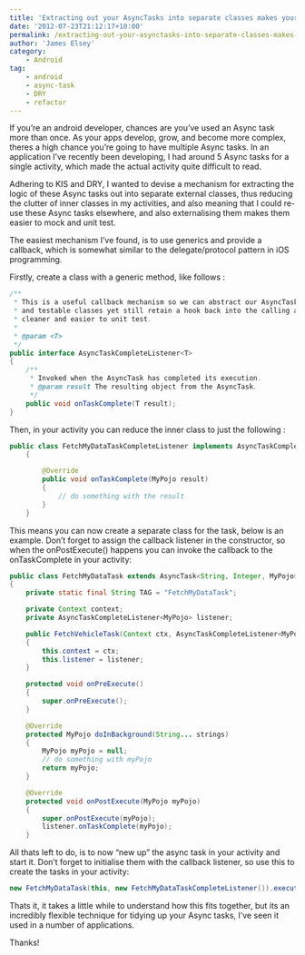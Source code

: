 ```yaml
---
title: 'Extracting out your AsyncTasks into separate classes makes your code cleaner'
date: '2012-07-23T21:12:17+10:00'
permalink: /extracting-out-your-asynctasks-into-separate-classes-makes-your-code-cleaner
author: 'James Elsey'
category:
    - Android
tag:
    - android
    - async-task
    - DRY
    - refactor
---
```

If you’re an android developer, chances are you’ve used an Async task more than once. As your apps develop, grow, and become more complex, theres a high chance you’re going to have multiple Async tasks. In an application I’ve recently been developing, I had around 5 Async tasks for a single activity, which made the actual activity quite difficult to read.

Adhering to KIS and DRY, I wanted to devise a mechanism for extracting the logic of these Async tasks out into separate external classes, thus reducing the clutter of inner classes in my activities, and also meaning that I could re-use these Async tasks elsewhere, and also externalising them makes them easier to mock and unit test.

The easiest mechanism I’ve found, is to use generics and provide a callback, which is somewhat similar to the delegate/protocol pattern in iOS programming.

Firstly, create a class with a generic method, like follows :

```java
/**
 * This is a useful callback mechanism so we can abstract our AsyncTasks out into separate, re-usable
 * and testable classes yet still retain a hook back into the calling activity. Basically, it'll make classes
 * cleaner and easier to unit test.
 *
 * @param <T>
 */
public interface AsyncTaskCompleteListener<T>
{
    /**
     * Invoked when the AsyncTask has completed its execution.
     * @param result The resulting object from the AsyncTask.
     */
    public void onTaskComplete(T result);
}
```

Then, in your activity you can reduce the inner class to just the following :

```java
public class FetchMyDataTaskCompleteListener implements AsyncTaskCompleteListener<MyPojo>
    {

        @Override
        public void onTaskComplete(MyPojo result)
        {
            // do something with the result
        }
    }
```

This means you can now create a separate class for the task, below is an example. Don’t forget to assign the callback listener in the constructor, so when the onPostExecute() happens you can invoke the callback to the onTaskComplete in your activity:

```java
public class FetchMyDataTask extends AsyncTask<String, Integer, MyPojo>
{
    private static final String TAG = "FetchMyDataTask";

    private Context context;
    private AsyncTaskCompleteListener<MyPojo> listener;

    public FetchVehicleTask(Context ctx, AsyncTaskCompleteListener<MyPojo> listener)
    {
        this.context = ctx;
        this.listener = listener;
    }

    protected void onPreExecute()
    {
        super.onPreExecute();
    }

    @Override
    protected MyPojo doInBackground(String... strings)
    {
        MyPojo myPojo = null;
        // do something with myPojo
        return myPojo;
    }

    @Override
    protected void onPostExecute(MyPojo myPojo)
    {
        super.onPostExecute(myPojo);
        listener.onTaskComplete(myPojo);
    }

```

All thats left to do, is to now “new up” the async task in your activity and start it. Don’t forget to initialise them with the callback listener, so use this to create the tasks in your activity:

```java
new FetchMyDataTask(this, new FetchMyDataTaskCompleteListener()).execute("InputString");
```

Thats it, it takes a little while to understand how this fits together, but its an incredibly flexible technique for tidying up your Async tasks, I’ve seen it used in a number of applications.

Thanks!